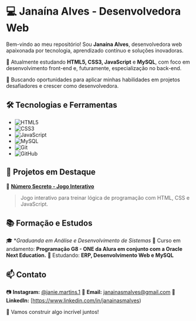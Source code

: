 # 💻 Janaína Alves - Desenvolvedora Web

Bem-vindo ao meu repositório! Sou **Janaína Alves**, desenvolvedora web apaixonada por tecnologia, aprendizado contínuo e soluções inovadoras.

📍 Atualmente estudando **HTML5, CSS3, JavaScript** e **MySQL**, com foco em desenvolvimento front-end e, futuramente, especialização no back-end.

🚀 Buscando oportunidades para aplicar minhas habilidades em projetos desafiadores e crescer como desenvolvedora.

## 🛠️ Tecnologias e Ferramentas

- ![HTML5](https://img.shields.io/badge/-HTML5-E34F26?style=for-the-badge&logo=html5&logoColor=white)
- ![CSS3](https://img.shields.io/badge/-CSS3-1572B6?style=for-the-badge&logo=css3&logoColor=white)
- ![JavaScript](https://img.shields.io/badge/-JavaScript-F7DF1E?style=for-the-badge&logo=javascript&logoColor=black)
- ![MySQL](https://img.shields.io/badge/-MySQL-4479A1?style=for-the-badge&logo=mysql&logoColor=white)
- ![Git](https://img.shields.io/badge/-Git-F05032?style=for-the-badge&logo=git&logoColor=white)
- ![GitHub](https://img.shields.io/badge/-GitHub-181717?style=for-the-badge&logo=github&logoColor=white)

## 📌 Projetos em Destaque

🔹 **[Número Secreto - Jogo Interativo](https://github.com/seu-usuario/numero-secreto)**
> Jogo interativo para treinar lógica de programação com HTML, CSS e JavaScript.

## 📚 Formação e Estudos

🎓 **Graduanda em Análise e Desenvolvimento de Sistemas*
📖 Curso em andamento: **Programação G8 - ONE da Alura em conjunto com a Oracle Next Education.**
📖 Estudando: **ERP, Desenvolvimento Web e MySQL**

## 📫 Contato

📷 **Instagram:** [@janie.martins.1](https://www.instagram.com/janie.martins.1)
📩 **Email:** janainasmalves@gmail.com
🔗 **LinkedIn:** [https://www.linkedin.com/in/janainasmalves)

🚀 Vamos construir algo incrível juntos!
